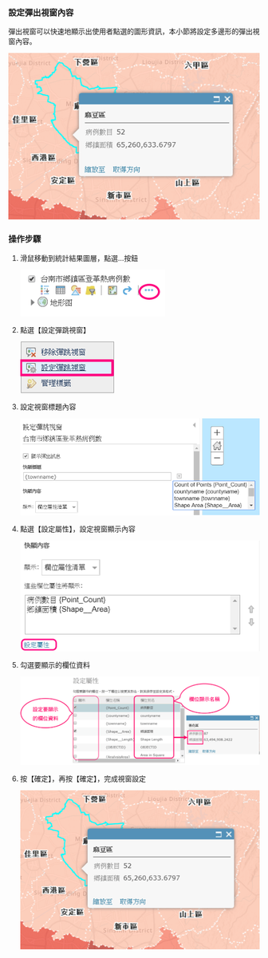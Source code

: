 ### 設定彈出視窗內容

彈出視窗可以快速地顯示出使用者點選的圖形資訊，本小節將設定多邊形的彈出視窗內容。

![](/assets/ex02/image48.png)

### 操作步驟

1.  滑鼠移動到統計結果圖層，點選…按鈕

    ![](/assets/ex02/image39.png)
    
2.  點選【設定彈跳視窗】

    ![](/assets/ex02/image44.png)
    
3.  設定視窗標題內容

    ![](/assets/ex02/image45.png)

4.  點選【設定屬性】，設定視窗顯示內容
    
    ![](/assets/ex02/image46.png)

5.  勾選要顯示的欄位資料

    ![](/assets/ex02/image47.png)

6.  按【確定】，再按【確定】，完成視窗設定

    ![](/assets/ex02/image48.png)